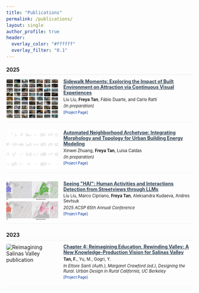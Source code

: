 ```yaml
---
title: "Publications"
permalink: /publications/
layout: single
author_profile: true
header:
  overlay_color: "#ffffff"
  overlay_filter: "0.1"
---
```


<style>
  /* Make all content smaller */
  .page__content {
    font-size: 0.7em;
    padding-top: 0;
  }
  
  /* Hide the regular page title but keep header title */
  .page__content .page__title {
    display: none;
  }
  
  /* Ensure header title is styled elegantly and aligned left */
  .page__hero .page__title,
  .page__hero-overlay .page__title {
    display: inline-block !important;
    color: #0033A0 !important;
    text-shadow: none !important;
    font-size: 1.4em !important;
    font-weight: bold !important;
    border-bottom: 3px solid #0033A0 !important;
    padding-bottom: 0.3em !important;
  }
  
  /* Make header much more compact */
  .page__hero-caption {
    text-align: left !important;
  }
  
  /* Ensure proper 2-column layout with sidebar */
  @media (min-width: 80em) {
    .page {
      display: flex !important;
      width: 100% !important;
      align-items: flex-start !important;
    }
    
    .page__content {
      width: calc(100% - 300px) !important;
      margin-left: 300px !important;
      margin-top: 0 !important;
      padding-top: 0 !important;
      order: 2 !important;
      padding-left: 1em !important;
    }
    
    .sidebar {
      float: left !important;
      width: 280px !important;
      margin-left: 0 !important;
      margin-right: 20px !important;
      margin-top: 0 !important;
      padding-top: 0 !important;
      order: 1 !important;
      position: relative !important;
    }
  }
  
  .publication-item {
    display: flex;
    margin-bottom: 1.5em;
    padding-bottom: 0.7em;
    border-bottom: 1px solid #f2f3f3;
    gap: 1em;
  }
  
  .publication-image {
    flex: 0 0 140px;
    width: 140px;
    height: 105px;
    
    a {
      display: block;
      width: 100%;
      height: 100%;
      text-decoration: none;
      
      img {
        width: 100%;
        height: 100%;
        object-fit: cover;
        border-radius: 4px;
        transition: transform 0.2s ease, opacity 0.2s ease;
      }
      
      &:hover {
        img {
          transform: scale(1.02); // Very subtle zoom on hover
          opacity: 0.9;
        }
      }
    }
  }
  
  .publication-content {
    flex: 1;
    
    h4 {
      font-size: 0.9em;
    font-weight: bold;
    margin-bottom: 0.3em;
      margin-top: 0;
      
      a {
        color: #2c3e50 !important; // Same color as before
        text-decoration: none !important;
        font-size: 1em !important; // Same size as before
        font-weight: 600 !important; // Same weight as before
        line-height: 1.3 !important; // Same line height as before
        display: block; // Make entire heading clickable
        
        &:hover {
          color: #1a252f !important; // Slightly darker on hover
          text-decoration: none !important; // No underline on hover
        }
        
        &:visited {
          color: #2c3e50 !important; // Same color even after visited
        }
        
        &:focus {
          color: #2c3e50 !important; // Same color on focus
          outline: none;
        }
      }
    }
  }
  
  .publication-authors {
    font-size: 0.8em;
    margin-bottom: 0.3em;
  }
  
  .publication-venue {
    font-style: italic;
    font-size: 0.8em;
    margin-bottom: 0.4em;
  }
  
  .publication-links {
    margin-top: 0.4em;
    font-size: 0.7em;
  }
  
  .publication-links a {
    margin-right: 1em;
    text-decoration: none;
    color: #0033A0;
  }
  
  .publication-links a:hover {
    text-decoration: underline;
  }
  
  .publication-abstract {
    font-size: 0.75em;
    margin-top: 0.4em;
    color: #555;
    line-height: 1.3;
  }
  
  .publication-year {
    font-weight: bold;
    font-size: 1em;
    margin-top: 1.3em;
    margin-bottom: 0.7em;
    padding-bottom: 0.3em;
    border-bottom: 2px solid #f2f3f3;
  }
  
  // Mobile responsive adjustments for clickable elements
  @media (max-width: 768px) {
    .publication-item {
      flex-direction: column;
      gap: 0.5em;
      
      .publication-image {
        flex: none;
        width: 100%;
        height: 175px;
        
        a {
          &:hover {
            img {
              transform: none; // No zoom on mobile to avoid touch issues
              opacity: 1;
            }
          }
        }
      }
      
      .publication-content {
        h4 {
          a {
            &:hover {
              color: #2c3e50 !important; // No hover effect on mobile
            }
          }
        }
      }
    }
  }
</style>

<div class="publication-year">2025</div>

<div class="publication-item">
  <div class="publication-image">
    <a href="/projects/gist-blur-attention/" target="_blank">
      <img src="/assets/images/publications/sidewalk-moments-placeholder.jpg" alt="SIDEWALK MOMENTS publication">
    </a>
  </div>
  <div class="publication-content">
    <h4>
      <a href="/projects/gist-blur-attention/" target="_blank">
        Sidewalk Moments: Exploring the Impact of Built Environment on Attraction via Continuous Visual Experiences
      </a>
    </h4>
  <div class="publication-authors">
      Liu Liu, <strong>Freya Tan</strong>, Fábio Duarte, and Carlo Ratti
  </div>
  <div class="publication-venue">
      (In preparation)
  </div>
  <div class="publication-links">
      <a href="/projects/gist-blur-attention/" target="_blank">[Project Page]</a>
    </div>
  </div>
</div>

<div class="publication-item">
  <div class="publication-image">
    <a href="/projects/neighborhood-archetypes/" target="_blank">
      <img src="/assets/images/publications/neighborhood-archetype-placeholder.jpg" alt="Automated Neighborhood Archetype publication">
    </a>
  </div>
  <div class="publication-content">
    <h4>
      <a href="/projects/neighborhood-archetypes/" target="_blank">
        Automated Neighborhood Archetype: Integrating Morphology and Topology for Urban Building Energy Modeling
      </a>
    </h4>
  <div class="publication-authors">
      Xinwei Zhuang, <strong>Freya Tan</strong>, Luisa Caldas
  </div>
  <div class="publication-venue">
      (In preparation)
  </div>
  <div class="publication-links">
      <a href="/projects/neighborhood-archetypes/" target="_blank">[Project Page]</a>
  </div>
  </div>
</div>

<div class="publication-item">
  <div class="publication-image">
    <a href="/projects/sidewalk-ballet/" target="_blank">
      <img src="/assets/images/publications/sidewalk-ballet.jpg" alt="Seeing HAI publication">
    </a>
  </div>
  <div class="publication-content">
    <h4>
      <a href="/projects/sidewalk-ballet/" target="_blank">
        Seeing "HAI": Human Activities and Interactions Detection from Streetviews through LLMs
      </a>
    </h4>
  <div class="publication-authors">
      Liu Liu, Marco Cipriano, <strong>Freya Tan</strong>, Aleksandra Kudaeva, Andres Sevtsuk
  </div>
  <div class="publication-venue">
      2025 ACSP 65th Annual Conference
  </div>
  <div class="publication-links">
      <a href="/projects/sidewalk-ballet/" target="_blank">[Project Page]</a>
    </div>
  </div>
</div>

<div class="publication-year">2023</div>

<div class="publication-item">
  <div class="publication-image">
    <a href="/projects/reimagining-salinas-valley/" target="_blank">
      <img src="/assets/images/publications/salinas-valley-placeholder.jpg" alt="Reimagining Salinas Valley publication">
    </a>
  </div>
  <div class="publication-content">
    <h4>
      <a href="/projects/reimagining-salinas-valley/" target="_blank">
        Chapter 4: Reimagining Education, Rewinding Valley: A New Knowledge-Production Vision for Salinas Valley
      </a>
    </h4>
  <div class="publication-authors">
      <strong>Tan, F.</strong>, Yu, M., Gogri, Y.
  </div>
  <div class="publication-venue">
      In Ettore Santi (Auth.), Margaret Crawford (ed.), Designing the Rural. Urban Design in Rural California, UC Berkeley
  </div>
  <div class="publication-links">
      <a href="/projects/reimagining-salinas-valley/" target="_blank">[Project Page]</a>
    </div>
  </div>
</div> 